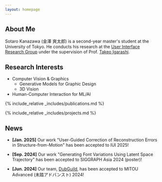 ```yaml
---
layout: homepage
---
```


## About Me

Sotaro Kanazawa (金澤 爽太郎) is a second-year master's student at the University of Tokyo.
He conducts his research at the [User Interface Research Group](https://www-ui.is.s.u-tokyo.ac.jp/en/) under the supervision of Prof. [Takeo Igarashi](https://www-ui.is.s.u-tokyo.ac.jp/~takeo/).

## Research Interests

- Computer Vision & Graphics
  - Generative Models for Graphic Design
  - 3D Vision
- Human-Computer Interaction for ML/AI

{% include_relative _includes/publications.md %}

{% include_relative _includes/projects.md %}

## News

- **[Jan. 2025]** Our work "User-Guided Correction of Reconstruction Errors in Structure-from-Motion" has been accepted to IUI 2025!

- **[Sep. 2024]** Our work "Generating Font Variations Using Latent Space Trajectory" has been accepted to SIGGRAPH Asia 2024 (poster)!

- **[Jun. 2024]** Our team, [DubGuild](https://dubguild.com/), has been accepted to MITOU Advanced (未踏アドバンスト) 2024!
